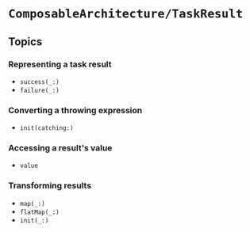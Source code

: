 # ``ComposableArchitecture/TaskResult``

## Topics

### Representing a task result

- ``success(_:)``
- ``failure(_:)``

### Converting a throwing expression

- ``init(catching:)``

### Accessing a result's value

- ``value``

### Transforming results

- ``map(_:)``
- ``flatMap(_:)``
- ``init(_:)``
